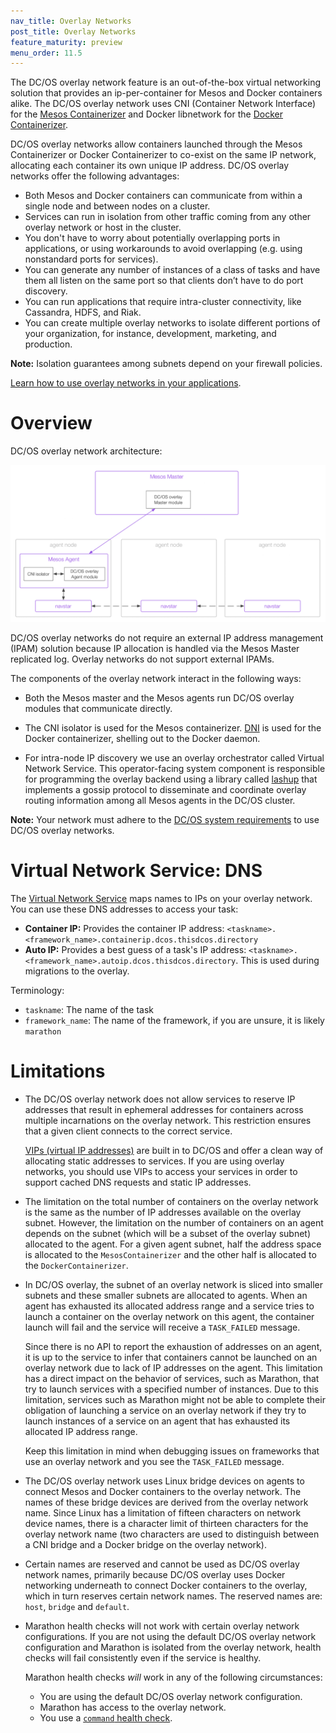 ```yaml
---
nav_title: Overlay Networks
post_title: Overlay Networks
feature_maturity: preview
menu_order: 11.5
---
```


The DC/OS overlay network feature is an out-of-the-box virtual networking solution that provides an ip-per-container for Mesos and Docker containers alike. The DC/OS overlay network uses CNI (Container Network Interface) for the [Mesos Containerizer](http://mesos.apache.org/documentation/latest/containerizer/#Mesos) and Docker libnetwork for the [Docker Containerizer](http://mesos.apache.org/documentation/latest/containerizer/#Docker).

DC/OS overlay networks allow containers launched through the Mesos Containerizer or Docker Containerizer to co-exist on the same IP network, allocating each container its own unique IP address. DC/OS overlay networks offer the following advantages:

* Both Mesos and Docker containers can communicate from within a single node and between nodes on a cluster.
* Services can run in isolation from other traffic coming from any other overlay network or host in the cluster.
* You don't have to worry about potentially overlapping ports in applications, or using workarounds to avoid overlapping (e.g. using nonstandard ports for services).
* You can generate any number of instances of a class of tasks and have them all listen on the same port so that clients don’t have to do port discovery.
* You can run applications that require intra-cluster connectivity, like Cassandra, HDFS, and Riak.
* You can create multiple overlay networks to isolate different portions of your organization, for instance, development, marketing, and production.

**Note:** Isolation guarantees among subnets depend on your firewall policies.

[Learn how to use overlay networks in your applications](/docs/1.8/usage/service-discovery/load-balancing-vips/overlay-networks/).

# Overview

DC/OS overlay network architecture:

![Overview of the DC/OS Overlay Networks architecture](img/overlay-networks.png)

DC/OS overlay networks do not require an external IP address management (IPAM) solution because IP allocation is handled via the Mesos Master replicated log. Overlay networks do not support external IPAMs.

The components of the overlay network interact in the following ways:

- Both the Mesos master and the Mesos agents run DC/OS overlay modules that communicate directly.

- The CNI isolator is used for the Mesos containerizer. [DNI](https://docs.docker.com/engine/userguide/networking/) is used for the Docker containerizer, shelling out to the Docker daemon.

- For intra-node IP discovery we use an overlay orchestrator called Virtual Network Service. This operator-facing system component is responsible for programming the overlay backend using a library called [lashup](https://github.com/dcos/lashup) that implements a gossip protocol to disseminate and coordinate overlay routing information among all Mesos agents in the DC/OS cluster.

**Note:** Your network must adhere to the [DC/OS system requirements](/docs/1.8/administration/installing/custom/system-requirements/) to use DC/OS overlay networks.

# Virtual Network Service: DNS

The [Virtual Network Service](/docs/1.8/overview/components/)
maps names to IPs on your overlay network. You can use these DNS addresses to access your task:

* **Container IP:** Provides the container IP address: `<taskname>.<framework_name>.containerip.dcos.thisdcos.directory`
* **Auto IP:** Provides a best guess of a task's IP address: `<taskname>.<framework_name>.autoip.dcos.thisdcos.directory`. This is used during migrations to the overlay.

Terminology:
* `taskname`: The name of the task
* `framework_name`: The name of the framework, if you are unsure, it is likely `marathon`

# Limitations
* The DC/OS overlay network does not allow services to reserve IP addresses that result in ephemeral addresses for containers across multiple incarnations on the overlay network. This restriction ensures that a given client connects to the correct service.

  [VIPs (virtual IP addresses)](/docs/1.8/usage/service-discovery/load-balancing-vips/) are built in to DC/OS and offer a clean way of allocating static addresses to services. If you are using overlay networks, you should use VIPs to access your services in order to support cached DNS requests and static IP addresses.

* The limitation on the total number of containers on the overlay network is the same as the number of IP addresses available on the overlay subnet. However, the limitation on the number of containers on an agent depends on the subnet (which will be a subset of the overlay subnet) allocated to the agent. For a given agent subnet, half the address space is allocated to the `MesosContainerizer` and the other half is allocated to the `DockerContainerizer`.

* In DC/OS overlay, the subnet of an overlay network is sliced into smaller subnets and these smaller subnets are allocated to agents. When an agent has exhausted its allocated address range and a service tries to launch a container on the overlay network on this agent, the container launch will fail and the service will receive a `TASK_FAILED` message.

  Since there is no API to report the exhaustion of addresses on an agent, it is up to the service to infer that containers cannot be launched on an overlay network due to lack of IP addresses on the agent. This limitation has a direct impact on the behavior of services, such as Marathon, that try to launch services with a specified number of instances. Due to this limitation, services such as Marathon might not be able to complete their obligation of launching a service on an overlay network if they try to launch instances of a service on an agent that has exhausted its allocated IP address range.

  Keep this limitation in mind when debugging issues on frameworks that use an overlay network and you see the `TASK_FAILED` message.

* The DC/OS overlay network uses Linux bridge devices on agents to connect Mesos and Docker containers to the overlay network. The names of these bridge devices are derived from the overlay network name. Since Linux has a limitation of fifteen characters on network device names, there is a character limit of thirteen characters for the overlay network name (two characters are used to distinguish between a CNI bridge and a Docker bridge on the overlay network).

* Certain names are reserved and cannot be used as DC/OS overlay network names, primarily because DC/OS overlay uses Docker networking underneath to connect Docker containers to the overlay, which in turn reserves certain network names. The reserved names are: `host`, `bridge` and `default`.

* Marathon health checks will not work with certain overlay network configurations. If you are not using the default DC/OS overlay network configuration and Marathon is isolated from the overlay network, health checks will fail consistently even if the service is healthy.

  Marathon health checks _will_ work in any of the following circumstances:

  * You are using the default DC/OS overlay network configuration.
  * Marathon has access to the overlay network.
  * You use a [`command` health check](http://mesosphere.github.io/marathon/docs/health-checks.html).

